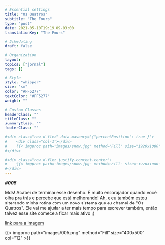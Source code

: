```yaml
---
# Essential settings
title: "Os Quatros"
subtitle: "The Fours"
type: "post"
date: 2021-05-10T19:19:09-03:00
translationKey: "The Fours"

# Scheduling
draft: false

# Organization
layout:
topics: ["jornal"]
tags: []

# Style
style: "whisper"
size: "sm"
color: "#FF5277"
textColor: "#FF5277"
weight: ""

# Custom Classes
headerClass: ""
titleClass: ""
summaryClass: ""
footerClass: ""

#<div class="row d-flex" data-masonry='{"percentPosition": true }'>
#    <div class="col-1"></div>
#    {{< imgproc path="images/snow.jpg" method="Fill" size="1920x1080" col="8" >}}
#</div>

#<div class="row d-flex justify-content-center">
#    {{< imgproc path="images/snow.jpg" method="Fill" size="1920x1080" col="8" >}}
#</div>
---
```


***#005***

Mds! Acabei de terminar esse desenho. É muito encorajador quando você olha pra trás e percebe que está melhorando! Ah, e eu também estou alterando minha rotina com um novo sistema que eu chamei de "Os Quatros". Ele vai me ajudar a ter mais tempo para escrever também, então talvez esse site comece a ficar mais ativo ;)

[link para a imagem](https://www.instagram.com/p/COtXCY_sno3/)

<div class="row d-flex justify-content-center">
    {{< imgproc path="images/005.png" method="Fill" size="400x500" col="12" >}}
</div>